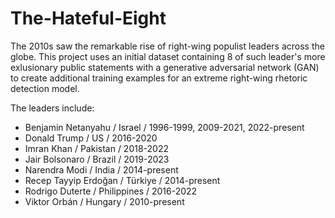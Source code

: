# The-Hateful-Eight

The 2010s saw the remarkable rise of right-wing populist leaders across the globe. This project uses an initial dataset containing 8 of such leader's more exlusionary public statements with a generative adversarial network (GAN) to create additional training examples for an extreme right-wing rhetoric detection model. 

The leaders include:

- Benjamin Netanyahu / Israel / 1996-1999, 2009-2021, 2022-present
- Donald Trump / US / 2016-2020
- Imran Khan / Pakistan / 2018-2022
- Jair Bolsonaro / Brazil / 2019-2023
- Narendra Modi / India / 2014-present
- Recep Tayyip Erdoğan / Türkiye / 2014-present
- Rodrigo Duterte / Philippines / 2016-2022
- Viktor Orbán / Hungary / 2010-present
